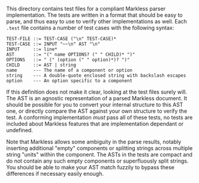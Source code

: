This directory contains test files for a compliant Markless parser implementation. The tests are written in a format that should be easy to parse, and thus easy to use to verify other implementations as well. Each `.test` file contains a number of test cases with the following syntax:

    TEST-FILE ::= TEST-CASE ("\n" TEST-CASE)*
    TEST-CASE ::= INPUT "~~\n" AST "\n"
    INPUT     ::= line*
    AST       ::= "(" name OPTIONS? (" " CHILD)* ")"
    OPTIONS   ::= " (" (option (" " option)*)? ")"
    CHILD     ::= AST | string
    name      --- The name of a component or option
    string    --- A double-quote enclosed string with backslash escapes
    option    --- An option specific to a component

If this definition does not make it clear, looking at the test files surely will. The AST is an agnostic representation of a parsed Markless document. It should be possible for you to convert your internal structure to this AST one, or directly compare the AST against your own structure to verify the test. A conforming implementation *must* pass all of these tests, no tests are included about Markless features that are implementation dependant or undefined.
    
Note that Markless allows some ambiguity in the parse results, notably inserting additional "empty" components or splitting strings across multiple string "units" within the component. The ASTs in the tests are compact and do not contain any such empty components or superfluously split strings. You should be able to make your AST match fuzzily to bypass these differences if necessary easily enough.
